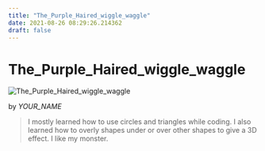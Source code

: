 ```yaml
---
title: "The_Purple_Haired_wiggle_waggle"
date: 2021-08-26 08:29:26.214362
draft: false
---
```


# The_Purple_Haired_wiggle_waggle

![The_Purple_Haired_wiggle_waggle](../images/a170e296-0671-11ec-a7fe-1e00f30e0089.png)

by *YOUR_NAME*



> I mostly learned how to use circles and triangles while coding. I also learned how to overly shapes under or over other shapes to give a 3D effect. I like my monster.
